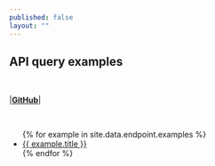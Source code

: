 ```yaml
---
published: false
layout: ""
---
```



## API query examples
<br/>

|[**GitHub**](https://github.com/waagsociety/citysdk-ld)|

<br/>  

<ul>
{% for example in site.data.endpoint.examples %}
  <li>
    <a href="{{ site.baseurl }}/map#{{ example.url }}">{{ example.title }}</a>
  </li>
{% endfor %}
</ul>